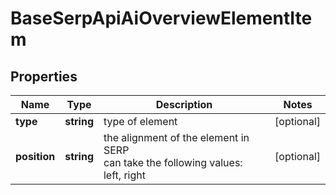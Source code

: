 # BaseSerpApiAiOverviewElementItem

## Properties

| Name | Type | Description | Notes |
|------------ | ------------- | ------------- | -------------|
**type** | **string** | type of element |[optional]|
**position** | **string** | the alignment of the element in SERP<br>can take the following values:<br>left, right |[optional]|